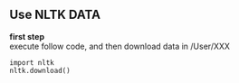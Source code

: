 ## Use NLTK DATA
**first step**   
execute follow code, and then download data in /User/XXX  

  ```
  import nltk    
  nltk.download()
  ```